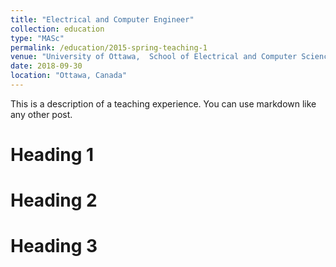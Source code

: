 ```yaml
---
title: "Electrical and Computer Engineer"
collection: education
type: "MASc"
permalink: /education/2015-spring-teaching-1
venue: "University of Ottawa,  School of Electrical and Computer Science."
date: 2018-09-30
location: "Ottawa, Canada"
---
```


This is a description of a teaching experience. You can use markdown like any other post.

Heading 1
======

Heading 2
======

Heading 3
======
